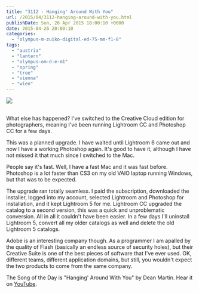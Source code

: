```yaml
---
title: "3112 - Hanging' Around With You"
url: /2015/04/3112-hanging-around-with-you.html
publishDate: Sun, 26 Apr 2015 18:00:10 +0000
date: 2015-04-26 20:00:10
categories: 
  - "olympus-m-zuiko-digital-ed-75-mm-f1-8"
tags: 
  - "austria"
  - "lantern"
  - "olympus-om-d-e-m1"
  - "spring"
  - "tree"
  - "vienna"
  - "wien"
---
```

<div class="container">
<div class="center"><a target="_blank" href="https://d25zfm9zpd7gm5.cloudfront.net/1200x1200/2015/20150414_073946_lr.jpg"><img src="https://d25zfm9zpd7gm5.cloudfront.net/0600x0600/2015/20150414_073946_lr.jpg" /></a></div>
</div>
<br />

What else has happened? I've switched to the Creative Cloud edition for photographers, meaning I've been running Lightroom CC and Photoshop CC for a few days. 

This was a planned upgrade. I have waited until Lightroom 6 came out and now I have a working Photoshop again. It's good to have it, although I have not missed it that much since I switched to the Mac.

People say it's fast. Well, I have a fast Mac and it was fast before. Photoshop is a lot faster than CS3 on my old VAIO laptop running Windows, but that was to be expected.

The upgrade ran totally seamless. I paid the subscription, downloaded the installer, logged into my account, selected Lightroom and Photoshop for installation, and it kept Lightroom 5 for me. Lightroom CC upgraded the catalog to a second version, this was a quick and unproblematic conversion. All in all it couldn't have been easier. In a few days I'll uninstall Lightroom 5, convert all my older catalogs as well and delete the old Lightroom 5 catalogs.

Adobe is an interesting company though. As a programmer I am apalled by the quality of Flash (basically an endless source of security holes), but their Creative Suite is one of the best pieces of software that I've ever used. OK, different teams, different application domains, but still, you wouldn't expect the two products to come from the same company.

The Song of the Day is "Hanging' Around With You" by Dean Martin. Hear it on <a href="https://www.youtube.com/watch?v=utPGRb0M4ac" target="_blank">YouTube</a>.
